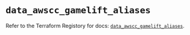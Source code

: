 # `data_awscc_gamelift_aliases`

Refer to the Terraform Registory for docs: [`data_awscc_gamelift_aliases`](https://registry.terraform.io/providers/hashicorp/awscc/0.70.0/docs/data-sources/gamelift_aliases).
